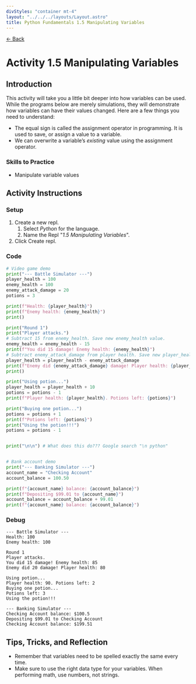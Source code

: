 ```yaml
---
divStyles: "container mt-4"
layout: "../../../layouts/Layout.astro"
title: Python Fundamentals 1.5 Manipulating Variables
---
```


[← Back](/courses/python-fundamentals/)

# Activity 1.5 Manipulating Variables

## Introduction

This activity will take you a little bit deeper into how variables can be used. While the programs below are merely simulations, they will demonstrate how variables can have their values changed. Here are a few things you need to understand:

- The equal sign is called the assignment operator in programming. It is used to save, or assign a value to a variable.
- We can overwrite a variable’s _existing_ value using the assignment operator.

### Skills to Practice

- Manipulate variable values

## Activity Instructions

### Setup

1. Create a new repl.
   1. Select _Python_ for the language.
   2. Name the Repl "_1.5 Manipulating Variables_".
2. Click Create repl.

### Code

```python
# Video game demo
print("--- Battle Simulator ---")
player_health = 100
enemy_health = 100
enemy_attack_damage = 20
potions = 3

print(f"Health: {player_health}")
print(f"Enemy health: {enemy_health}")
print()

print("Round 1")
print("Player attacks.")
# Subtract 15 from enemy_health. Save new enemy_health value.
enemy_health = enemy_health - 15
print(f"You did 15 damage! Enemy health: {enemy_health}")
# Subtract enemy_attack_damage from player health. Save new player_health value.
player_health = player_health - enemy_attack_damage
print(f"Enemy did {enemy_attack_damage} damage! Player health: {player_health}")
print()

print("Using potion...")
player_health = player_health + 10
potions = potions - 1
print(f"Player health: {player_health}. Potions left: {potions}")

print("Buying one potion...")
potions = potions + 1
print(f"Potions left: {potions}")
print("Using the potion!!!")
potions = potions - 1


print("\n\n") # What does this do??? Google search "\n python"


# Bank account demo
print("--- Banking Simulator ---")
account_name = "Checking Account"
account_balance = 100.50

print(f"{account_name} balance: {account_balance}")
print(f"Depositing $99.01 to {account_name}")
account_balance = account_balance + 99.01
print(f"{account_name} balance: {account_balance}")
```

### Debug

```
--- Battle Simulator ---
Health: 100
Enemy health: 100

Round 1
Player attacks.
You did 15 damage! Enemy health: 85
Enemy did 20 damage! Player health: 80

Using potion...
Player health: 90. Potions left: 2
Buying one potion...
Potions left: 3
Using the potion!!!

--- Banking Simulator ---
Checking Account balance: $100.5
Depositing $99.01 to Checking Account
Checking Account balance: $199.51
```

## Tips, Tricks, and Reflection

- Remember that variables need to be spelled exactly the same every time.
- Make sure to use the right data type for your variables. When performing math, use numbers, not strings.
